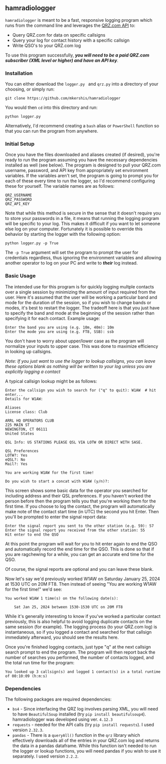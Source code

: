 ## hamradiologger
`hamradiologger` is meant to be a fast, responsive logging program which runs from the command line and leverages the [QRZ.com API](https://www.qrz.com/docs/logbook30/api) to:

*   Query QRZ.com for data on specific callsigns
*   Query your log for contact history with a specific callsign
*   Write QSO's to your QRZ.com log

To use this program successfully, *__you will need to be a paid QRZ.com subscriber (XML level or higher) and have an API key__*.

### Installation

You can either download the `logger.py ` and `qrz.py` into a directory of your choosing, or simply run:

```
git clone https://github.com/mkershis/hamradiologger
```
You would then `cd` into this directory and run:
```
python logger.py
```
Alternatively, I'd recommend creating a `bash` alias or `PowerShell` function so that you can run the program from anywhere.

### Initial Setup

Once you have the files downloaded and aliases created (if desired), you're ready to run the program assuming you have the necessary dependencies installed as well (see below). The program is designed to pull your QRZ.com username, password, and API key from appropriately set environment variables. If the variables aren't set, the program is going to prompt you for each of these every time to run the logger, so I'd recommend configuring these for yourself. The variable names are as follows:
```
QRZ_USERNAME
QRZ_PASSWORD
QRZ_API_KEY
```
Note that while this method is secure in the sense that it doesn't require you to store your passwords in a file, it means that running the logging program will be specific to your log. This makes it difficult if you want to let someone else log on your computer. Fortunately it is possible to override this behavior by starting the logger with the following option:
```
python logger.py -p True
```
The `-p True` argument will set the program to prompt the user for credentials regardless, thus ignoring the environment variables and allowing another operator to log on your PC and write to *__their__* log instead.

### Basic Usage
The intended use for this program is for quickly logging multple contacts over a single session by minimizing the amount of input required from the user. Here it's assumed that the user will be working a particular band and mode for the duration of the session, so if you wish to change bands or modes, it's best to restart the logger. The tradeoff here is that you just have to specify the band and mode at the beginning of the session rather than specifying it for each contact. Example usage:
```
Enter the band you are using (e.g. 10m, 40m): 10m
Enter the mode you are using (e.g. FT8, SSB): ssb
```
You don't have to worry about upper/lower case as the program will normalize your inputs to upper case. This was done to maximize efficiency in looking up callsigns.

*Note: If you just want to use the logger to lookup callsigns, you can leave these options blank as nothing will be written to your log unless you are explicitly logging a contact*

A typical callsign lookup might be as follows:

```
Enter the callsign you wish to search for ("q" to quit): W1AW  # hit enter...
Details for W1AW:

Aliases
License class: Club

ARRL HQ OPERATORS CLUB
225 MAIN ST
NEWINGTON, CT 06111
United States

QSL Info: US STATIONS PLEASE QSL VIA LOTW OR DIRECT WITH SASE.

QSL Preferences
LOTW?: Yes
eQSL?: No
Mail?: Yes

You are working W1AW for the first time!

Do you wish to start a concat with W1AW (y/n)?:
```
This screen shows some basic data for the operator you searched for including address and their QSL preferences. If you haven't worked the person before then the program tells you that you're working them for the first time. If you choose to log the contact, the program will automatically make note of the contact start time (in UTC) the second you hit Enter. Then you'll be prompted to enter the signal report data:
```
Enter the signal report you sent to the other station (e.g. 59): 57
Enter the signal report you received from the other station: 55
Hit enter to end the QSO
```
At this point the program will wait for you to hit enter again to end the QSO and automatically record the end time for the QSO. This is done so that if you are ragchewing for a while, you can get an accurate end time for the QSO. 

Of course, the signal reports are optional and you can leave these blank.

Now let's say we'd previously worked W1AW on Saturday January 25, 2024 at 1530 UTC on 20M FT8. Then instead of seeing "You are working W1AW for the first time!" we'd see:

```
You worked W1AW 1 time(s) on the following date(s):

    Sat Jan 25, 2024 between 1530-1530 UTC on 20M FT8
```
While it's generally interesting to know if you've worked a particular contact previously, this is also helpful to avoid logging duplicate contacts on the same session (for example). The logging process (to your QRZ.com log) is instantaneous, so if you logged a contact and searched for that callsign immediately afterward, you should see the results here.

Once you're finished logging contacts, just type "q" at the next callsign search prompt to end the program. The program will then report back the number of searches you performed, the number of contacts logged, and the total run time for the program:
```
You looked up 3 callsign(s) and logged 1 contact(s) in a total runtime of 00:10:09 (h:m:s)
```
### Dependencies
The following packages are required dependencies:
* `bs4` - Since interfacing the QRZ log involves parsing XML, you will need to have `BeautifulSoup` installed (try ```pip install beautifulsoup4```). hamradiologger was developed using ver. `4.12.3`
* `requests` - needed for the API calls (try ```pip install requests```). I used version `2.32.3`. 
*   `pandas` - There is a `queryAll()` function in the `qrz` library which effectively downloads all of the entries in your QRZ.com log and returns the data in a pandas dataframe. While this function isn't needed to run the logger or lookup functions, you will need pandas if you wish to use it separately. I used version `2.2.2`.
